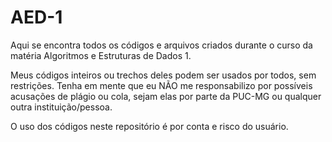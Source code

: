 # AED-1
Aqui se encontra todos os códigos e arquivos criados durante o curso da matéria Algoritmos e Estruturas de Dados 1.

Meus códigos inteiros ou trechos deles podem ser usados por todos, sem restrições. Tenha em mente que eu NÃO me responsabilizo por possíveis acusações de plágio ou cola, sejam elas por parte da PUC-MG ou qualquer outra instituição/pessoa.

O uso dos códigos neste repositório é por conta e risco do usuário.
